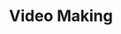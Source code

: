 ---
layout: "layouts/simple.njk"
title:  "Video Making"
description: "Herbert Frahm fängt eine Kuh"
faIcon: "film"
tags: "services"
---